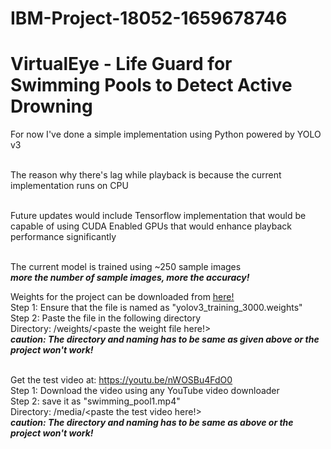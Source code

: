 # IBM-Project-18052-1659678746

# VirtualEye - Life Guard for Swimming Pools to Detect Active Drowning

For now I've done a simple implementation using Python powered by YOLO v3

</br>The reason why there's lag while playback is because the current implementation runs on CPU

</br>Future updates would include Tensorflow implementation that would be capable of using CUDA Enabled GPUs that would enhance playback performance significantly

</br>The current model is trained using ~250 sample images
</br><b><i>more the number of sample images, more the accuracy!</i></b>

Weights for the project can be downloaded from <u><a href="https://drive.google.com/file/d/1-ECcQYbQQvyVEwvT54T0sdTdu9R3AZkM/view?usp=sharing">here!</a></u>
</br>Step 1: Ensure that the file is named as "yolov3_training_3000.weights"
</br>Step 2: Paste the file in the following directory
</br>Directory: /weights/&lt;paste the weight file here!&gt;
</br><b><i>caution: The directory and naming has to be same as given above or the project won't work!</i></b>

</br>Get the test video at: https://youtu.be/nWOSBu4FdO0
</br>Step 1: Download the video using any YouTube video downloader
</br>Step 2: save it as "swimming_pool1.mp4"
</br>Directory: /media/&lt;paste the test video here!&gt;
</br><b><i>caution: The directory and naming has to be same as above or the project won't work!</i></b>
